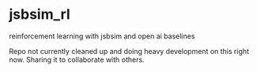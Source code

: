 # jsbsim_rl
reinforcement learning with jsbsim and open ai baselines

Repo not currently cleaned up and doing heavy development on this right now.  Sharing it to collaborate with others.

